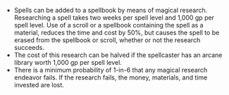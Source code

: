 -   Spells can be added to a spellbook by means of magical research. Researching a spell takes two weeks per spell level and 1,000 gp per spell level. Use of a scroll or a spellbook containing the spell as a material, reduces the time and cost by 50%, but causes the spell to be erased from the spellbook or scroll, whether or not the research succeeds.
- The cost of this research can be halved if the spellcaster has an arcane library worth 1,000 gp per spell level.
- There is a minimum probability of 1-in-6 that any magical research endeavor fails. If the research fails, the money, materials, and time invested are lost.